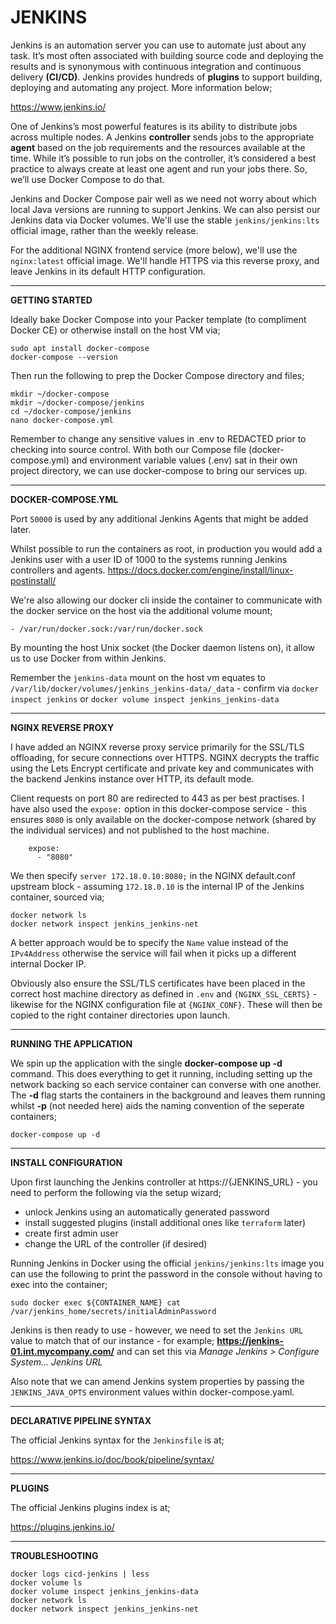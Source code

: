 # JENKINS

Jenkins is an automation server you can use to automate just about any task. It’s most often associated with building source code and deploying the results and is synonymous with continuous integration and continuous delivery **(CI/CD)**. Jenkins provides hundreds of **plugins** to support building, deploying and automating any project. More information below;

https://www.jenkins.io/

One of Jenkins’s most powerful features is its ability to distribute jobs across multiple nodes. A Jenkins **controller** sends jobs to the appropriate **agent** based on the job requirements and the resources available at the time. While it’s possible to run jobs on the controller, it’s considered a best practice to always create at least one agent and run your jobs there. So, we’ll use Docker Compose to do that. 

Jenkins and Docker Compose pair well as we need not worry about which local Java versions are running to support Jenkins. We can also persist our Jenkins data via Docker volumes. We'll use the stable `jenkins/jenkins:lts` official image, rather than the weekly release.

For the additional NGINX frontend service (more below), we'll use the `nginx:latest` official image. We'll handle HTTPS via this reverse proxy, and leave Jenkins in its default HTTP configuration.

---

**GETTING STARTED**

Ideally bake Docker Compose into your Packer template (to compliment Docker CE) or otherwise install on the host VM via;
```
sudo apt install docker-compose
docker-compose --version
```
Then run the following to prep the Docker Compose directory and files;
```
mkdir ~/docker-compose
mkdir ~/docker-compose/jenkins
cd ~/docker-compose/jenkins
nano docker-compose.yml
```
Remember to change any sensitive values in .env to REDACTED prior to checking into source control. With both our Compose file (docker-compose.yml) and environment variable values (.env) sat in their own project directory, we can use docker-compose to bring our services up.

---

**DOCKER-COMPOSE.YML**

Port `50000` is used by any additional Jenkins Agents that might be added later.

Whilst possible to run the containers as root, in production you would add a Jenkins user with a user ID of 1000 to the systems running Jenkins controllers and agents. https://docs.docker.com/engine/install/linux-postinstall/

We're also allowing our docker cli inside the container to communicate with the docker service on the host via the additional volume mount;
```
- /var/run/docker.sock:/var/run/docker.sock
```
By mounting the host Unix socket (the Docker daemon listens on), it allow us to use Docker from within Jenkins.

Remember the `jenkins-data` mount on the host vm equates to `/var/lib/docker/volumes/jenkins_jenkins-data/_data` - confirm via `docker inspect jenkins` or `docker volume inspect jenkins_jenkins-data`

---

**NGINX REVERSE PROXY**

I have added an NGINX reverse proxy service primarily for the SSL/TLS offloading, for secure connections over HTTPS. NGINX decrypts the traffic using the Lets Encrypt certificate and private key and communicates with the backend Jenkins instance over HTTP, its default mode.  

Client requests on port 80 are redirected to 443 as per best practises. I have also used the `expose:` option in this docker-compose service - this ensures `8080` is only available on the docker-compose network (shared by the individual services) and not published to the host machine.

```
    expose:
      - "8080"
```    
We then specify `server 172.18.0.10:8080;` in the NGINX default.conf upstream block - assuming `172.18.0.10` is the internal IP of the Jenkins container, sourced via;
```
docker network ls
docker network inspect jenkins_jenkins-net
```
A better approach would be to specify the `Name` value instead of the `IPv4Address` otherwise the service will fail when it picks up a different internal Docker IP.

Obviously also ensure the SSL/TLS certificates have been placed in the correct host machine directory as defined in `.env` and `{NGINX_SSL_CERTS}` - likewise for the NGINX configuration file at `{NGINX_CONF}`. These will then be copied to the right container directories upon launch.

---

**RUNNING THE APPLICATION**

We spin up the application with the single **docker-compose up -d** command. This does everything to get it running, including setting up the network backing so each service container can converse with one another. The **-d** flag starts the containers in the background and leaves them running whilst **-p** (not needed here) aids the naming convention of the seperate containers;

```
docker-compose up -d
```

---

**INSTALL CONFIGURATION**

Upon first launching the Jenkins controller at https://{JENKINS_URL} - you need to perform the following via the setup wizard;
- unlock Jenkins using an automatically generated password
- install suggested plugins (install additional ones like `terraform` later)
- create first admin user
- change the URL of the controller (if desired)

Running Jenkins in Docker using the official `jenkins/jenkins:lts` image you can use the following to print the password in the console without having to exec into the container;
```
sudo docker exec ${CONTAINER_NAME} cat /var/jenkins_home/secrets/initialAdminPassword
```
Jenkins is then ready to use - however, we need to set the `Jenkins URL` value to match that of our instance - for example; **https://jenkins-01.int.mycompany.com/** and can set this via *Manage Jenkins > Configure System... Jenkins URL*

Also note that we can amend Jenkins system properties by passing the `JENKINS_JAVA_OPTS` environment values within docker-compose.yaml.

---

**DECLARATIVE PIPELINE SYNTAX**

The official Jenkins syntax for the `Jenkinsfile` is at;

https://www.jenkins.io/doc/book/pipeline/syntax/ 

---

**PLUGINS**

The official Jenkins plugins index is at;

https://plugins.jenkins.io/

---

**TROUBLESHOOTING**

```
docker logs cicd-jenkins | less
docker volume ls
docker volume inspect jenkins_jenkins-data
docker network ls
docker network inspect jenkins_jenkins-net
```